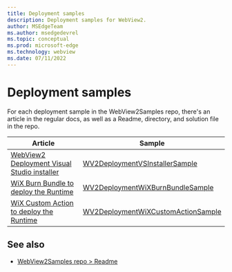 ```yaml
---
title: Deployment samples
description: Deployment samples for WebView2.
author: MSEdgeTeam
ms.author: msedgedevrel
ms.topic: conceptual
ms.prod: microsoft-edge
ms.technology: webview
ms.date: 07/11/2022
---
```

# Deployment samples

For each deployment sample in the WebView2Samples repo, there's an article in the regular docs, as well as a Readme, directory, and solution file in the repo.

| Article | Sample |
|---|---|
| [WebView2 Deployment Visual Studio installer](wv2deploymentvsinstallersample.md) | [WV2DeploymentVSInstallerSample](https://github.com/MicrosoftEdge/WebView2Samples/tree/main/SampleApps/WV2DeploymentVSInstallerSample) |
| [WiX Burn Bundle to deploy the Runtime](wv2deploymentwixburnbundlesample.md) | [WV2DeploymentWiXBurnBundleSample](https://github.com/MicrosoftEdge/WebView2Samples/tree/main/SampleApps/WV2DeploymentWiXBurnBundleSample) |
| [WiX Custom Action to deploy the Runtime](wv2deploymentwixcustomactionsample.md) | [WV2DeploymentWiXCustomActionSample](https://github.com/MicrosoftEdge/WebView2Samples/tree/main/SampleApps/WV2DeploymentWiXCustomActionSample) |


<!-- ====================================================================== -->
## See also

* [WebView2Samples repo > Readme](https://github.com/MicrosoftEdge/WebView2Samples#readme)
